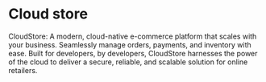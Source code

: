 # Cloud store
CloudStore: A modern, cloud-native e-commerce platform that scales with your business. Seamlessly manage orders, payments, and inventory with ease. Built for developers, by developers, CloudStore harnesses the power of the cloud to deliver a secure, reliable, and scalable solution for online retailers.
